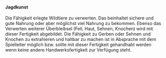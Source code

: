 #### Jagdkunst

Die Fähigkeit erlegte Wildtiere zu verwerten. Das beinhaltet sichere und gute Nahrung oder aber möglichst viel
Nahrung zu bekommen. Ebenso das Verwerten weiterer Überbleibsel (Fell, Haut, Sehnen, Knochen) wird mit dieser
Fertigkeit abgebildet. Die Fähigkeit zu Gerben oder Sehnen und Knochen zu extrahieren und haltbar zu machen ist
in Absprache mit dem Spielleiter möglich bzw. sollte mit dieser Fertigkeit gehandhabt werden wenn keine andere
Handwerksfertigkeit zur Verfügung steht.
